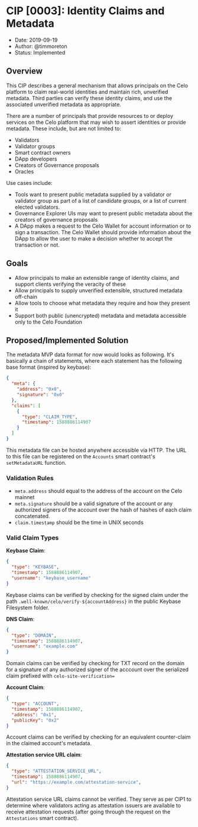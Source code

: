 # CIP [0003]: Identity Claims and Metadata

- Date: 2019-09-19
- Author: @timmoreton
- Status: Implemented

## Overview

This CIP describes a general mechanism that allows principals on the Celo platform to claim real-world identities and maintain rich, unverified metadata. Third parties can verify these identity claims, and use the associated unverified metadata as appropriate.

There are a number of principals that provide resources to or deploy services on the Celo platform that may wish to assert identities or provide metadata. These include, but are not limited to:
* Validators
* Validator groups
* Smart contract owners
* DApp developers
* Creators of Governance proposals
* Oracles

Use cases include:
* Tools want to present public metadata supplied by a validator or validator group as part of a list of candidate groups, or a list of current elected validators.
* Governance Explorer UIs may want to present public metadata about the creators of governance proposals
* A DApp makes a request to the Celo Wallet for account information or to sign a transaction. The Celo Wallet should provide information about the DApp to allow the user to make a decision whether to accept the transaction or not.

## Goals

- Allow principals to make an extensible range of identity claims, and support clients verifying the veracity of these
- Allow principals to supply unverified extensible, structured metadata off-chain
- Allow tools to choose what metadata they require and how they present it
- Support both public (unencrypted) metadata and metadata accessible only to the Celo Foundation

## Proposed/Implemented Solution

The metadata MVP data format for now would looks as following. It's basically a chain of statements, where each statement has the following base format (inspired by keybase):

```json
{
  "meta": {
    "address": "0x0",
    "signature": "0x0"
  },
  "claims": [
    {
      "type": "CLAIM_TYPE",
      "timestamp": 1588886114907
    }
  ]
}
```

This metadata file can be hosted anywhere accessible via HTTP. The URL to this file can be registered on the `Accounts` smart contract's `setMetadataURL` function.

### Validation Rules

- `meta.address` should equal to the address of the account on the Celo mainnet
- `meta.signature` should be a valid signature of the account or any authorized signers of the account over the hash of hashes of each claim concatenated.
- `claim.timestamp` should be the time in UNIX seconds

### Valid Claim Types

**Keybase Claim**:
```json
{
  "type": "KEYBASE",
  "timestamp": 1588886114907,
  "username": "keybase_username"
}
```

Keybase claims can be verified by checking for the signed claim under the path `.well-known/celo/verify-${accountAddress}` in the public Keybase Filesystem folder.

**DNS Claim**:
```json
{
  "type": "DOMAIN",
  "timestamp": 1588886114907,
  "username": "example.com"
}
```

Domain claims can be verified by checking for TXT record on the domain for a signature of any authorized signer of the acccount over the serialized claim prefixed with `celo-site-verification=`

**Account Claim**:
```json
{
  "type": "ACCOUNT",
  "timestamp": 1588886114907,
  "address": "0x1",
  "publicKey": "0x2"
}
```

Account claims can be verified by checking for an equivalent counter-claim in the claimed account's metadata.

**Attestation service URL claim**:
```json
{
  "type": "ATTESTATION_SERVICE_URL",
  "timestamp": 1588886114907,
  "url": "https://example.com/attestation-service",
}
```

Attestation service URL claims cannot be verified. They serve as per CIP1 to determine where validators acting as attestation issuers are available to receive attestation requests (after going through the request on the `Attestations` smart contract).
